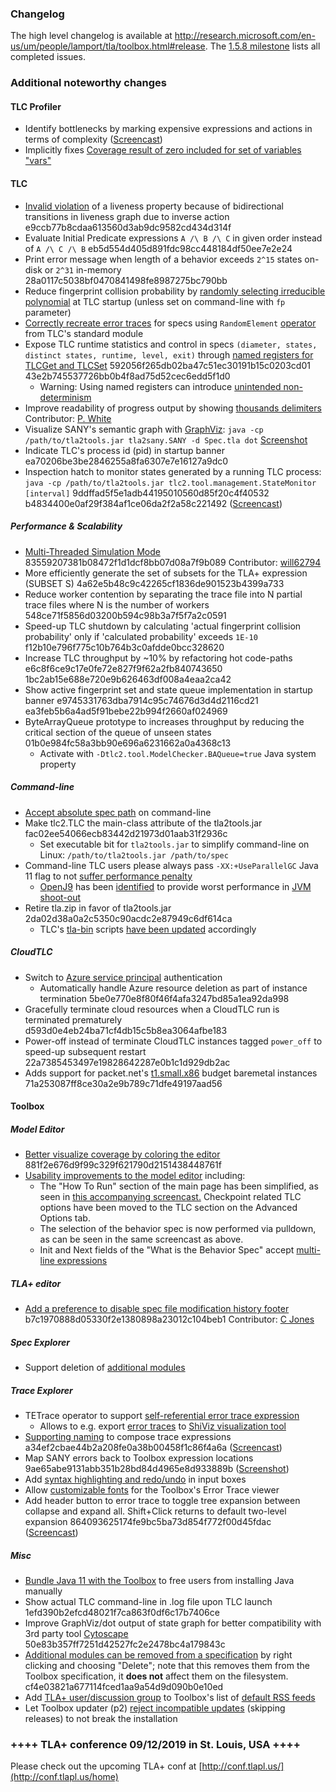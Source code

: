 ### Changelog
The high level changelog is available at http://research.microsoft.com/en-us/um/people/lamport/tla/toolbox.html#release. The [1.5.8 milestone](https://github.com/tlaplus/tlaplus/issues?q=is%3Aissue+milestone%3A1.5.8+is%3Aclosed) lists all completed issues.

### Additional noteworthy changes

#### TLC Profiler
* Identify bottlenecks by marking expensive expressions and actions in terms of complexity ([Screencast](https://raw.githubusercontent.com/tlaplus/tlaplus/master/general/docs/changelogs/screencasts/TLCProfiler.mp4))
* Implicitly fixes [Coverage result of zero included for set of variables "vars"](https://github.com/tlaplus/tlaplus/issues/152)

#### TLC
* [Invalid violation](https://github.com/tlaplus/tlaplus/issues/201) of a liveness property because of bidirectional transitions in liveness graph due to inverse action e9ccb77b8cdaa613560d3ab9dc9582cd434d314f
* Evaluate Initial Predicate expressions ```A /\ B /\ C``` in given order instead of ```A /\ C /\ B``` eb5d554d405d891fdc98cc448184df50ee7e2e24
* Print error message when length of a behavior exceeds ```2^15``` states on-disk or ```2^31``` in-memory 28a0117c5038bf0470841498fe8987275bc790bb
* Reduce fingerprint collision probability by [randomly selecting irreducible polynomial](https://github.com/tlaplus/tlaplus/issues/212) at TLC startup (unless set on command-line with ```fp``` parameter)
* [Correctly recreate error traces](https://github.com/tlaplus/tlaplus/issues/169) for specs using ```RandomElement``` [operator](https://github.com/tlaplus/tlaplus/blob/9dce6c7404552d70f728332c85aaa3af2aed719a/tlatools/src/tla2sany/StandardModules/TLC.tla#L80-L96) from TLC's standard module
* Expose TLC runtime statistics and control in specs ```(diameter, states, distinct states, runtime, level, exit)``` through [named registers for TLCGet and TLCSet](https://github.com/tlaplus/tlaplus/blob/9dce6c7404552d70f728332c85aaa3af2aed719a/tlatools/src/tlc2/module/TLC.java#L168-L212) 592056f265db02ba47c51ec30191b15c0203cd01 43e2b745537726bb0b4f8ad75d52cec6edd5f1d0
  * Warning: Using named registers can introduce [unintended non-determinism](https://github.com/tlaplus/tlaplus/issues/266)
* Improve readability of progress output by showing [thousands delimiters](https://github.com/tlaplus/tlaplus/pull/240) Contributor: [P. White](https://github.com/philipmw)
* Visualize SANY's semantic graph with [GraphViz](https://www.graphviz.org/): ```java -cp /path/to/tla2tools.jar tla2sany.SANY -d Spec.tla dot``` [Screenshot](https://raw.githubusercontent.com/tlaplus/tlaplus/master/general/docs/changelogs/screencasts/sany-semantic-graph.jpeg)
* Indicate TLC's process id (pid) in startup banner ea70206be3be2846255a8fa6307e7e16127a9dc0
* Inspection hatch to monitor states generated by a running TLC process: ```java -cp /path/to/tla2tools.jar tlc2.tool.management.StateMonitor [interval]``` 9ddffad5f5e1adb44195010560d85f20c4f40532 b4834400e0af29f384af1ce06da2f2a58c221492 ([Screencast](https://raw.githubusercontent.com/tlaplus/tlaplus/master/general/docs/changelogs/screencasts/StateMonitor.gif))

##### Performance & Scalability
* [Multi-Threaded Simulation Mode](https://github.com/tlaplus/tlaplus/issues/147) 83559207381b08472f1d1dcf8bb07d08a7f9b089 Contributor: [will62794](https://github.com/will62794)
* More efficiently generate the set of subsets for the TLA+ expression (SUBSET S) 4a62e5b48c9c42265cf1836de901523b4399a733
* Reduce worker contention by separating the trace file into N partial trace files where N is the number of workers 548ce71f5856d03200b594c98b3a7f5f7a2c0591
* Speed-up TLC shutdown by calculating 'actual fingerprint collision probability' only if 'calculated probability' exceeds ```1E-10``` f12b10e796f775c10b764b3c0afdde0bcc328620
* Increase TLC throughput by ~10% by refactoring hot code-paths e6c8f6ce9c17e0fe72e827f9f62a2fb840743650 1bc2ab15e688e720e9b626463df008a4eaa2ca42
* Show active fingerprint set and state queue implementation in startup banner e9745331763dba7914c95c74676d3d4d2116cd21 ea3feb5b6a4ad5f91bebe22b994f2660af024969
* ByteArrayQueue prototype to increases throughput by reducing the critical section of the queue of unseen states 01b0e984fc58a3bb90e696a6231662a0a4368c13
  * Activate with ```-Dtlc2.tool.ModelChecker.BAQueue=true``` Java system property

##### Command-line
* [Accept absolute spec path](https://github.com/tlaplus/tlaplus/issues/24) on command-line
* Make tlc2.TLC the main-class attribute of the tla2tools.jar fac02ee54066ecb83442d21973d01aab31f2936c
  * Set executable bit for ```tla2tools.jar``` to simplify command-line on Linux: ```/path/to/tla2tools.jar /path/to/spec``` 
* Command-line TLC users please always pass ```-XX:+UseParallelGC``` Java 11 flag to not [suffer performance penalty](https://raw.githubusercontent.com/tlaplus/tlaplus/master/general/docs/changelogs/screencasts/Java11UseParallelGC.jpeg)
  * [OpenJ9](https://www.eclipse.org/openj9/) has been [identified](https://github.com/eclipse/openj9/issues/4516) to provide worst performance in [JVM shoot-out](https://raw.githubusercontent.com/tlaplus/tlaplus/master/general/docs/changelogs/screencasts/JVMVendorComparison.jpeg)
* Retire tla.zip in favor of tla2tools.jar 2da02d38a0a2c5350c90acdc2e87949c6df614ca
  * TLC's [tla-bin](https://github.com/pmer/tla-bin) scripts [have been updated](https://github.com/pmer/tla-bin/issues/2) accordingly
 

##### CloudTLC
* Switch to [Azure service principal](https://tla.msr-inria.inria.fr/tlatoolbox/doc/cloudtlc/) authentication
  * Automatically handle Azure resource deletion as part of instance termination 5be0e770e8f80f46f4afa3247bd85a1ea92da998  
* Gracefully terminate cloud resources when a CloudTLC run is terminated prematurely d593d0e4eb24ba71cf4db15c5b8ea3064afbe183
* Power-off instead of terminate CloudTLC instances tagged ```power_off``` to speed-up subsequent restart 22a7385453497e19828642287e0b1c1d929db2ac
* Adds support for packet.net's [t1.small.x86](https://www.packet.com/cloud/servers/t1-small/) budget baremetal instances 71a253087ff8ce30a2e9b789c71dfe49197aad56

#### Toolbox

##### Model Editor
* [Better visualize coverage by coloring the editor](https://github.com/tlaplus/tlaplus/issues/60) 881f2e676d9f99c329f621790d2151438448761f
* [Usability improvements to the model editor](https://github.com/tlaplus/tlaplus/issues/49) including:
  * The "How To Run" section of the main page has been simplified, as seen in [this accompanying screencast.](https://raw.githubusercontent.com/tlaplus/tlaplus/master/general/docs/changelogs/screencasts/158_model_editor_1.gif) Checkpoint related TLC options have been moved to the TLC section on the Advanced Options tab.
  * The selection of the behavior spec is now performed via pulldown, as can be seen in the same screencast as above.
  * Init and Next fields of the "What is the Behavior Spec" accept [multi-line expressions](https://github.com/tlaplus/tlaplus/issues/168)

##### TLA+ editor
* [Add a preference to disable spec file modification history footer](https://github.com/tlaplus/tlaplus/issues/157) b7c1970888d05330f2e1380898a23012c104beb1 Contributor: [C Jones](https://github.com/porglezomp)

##### Spec Explorer
* Support deletion of [additional modules](https://github.com/tlaplus/tlaplus/issues/195)

##### Trace Explorer
* TETrace operator to support [self-referential error trace expression](https://github.com/tlaplus/tlaplus/issues/267) 
  * Allows to e.g. export [error traces](https://raw.githubusercontent.com/tlaplus/tlaplus/master/general/docs/changelogs/screencasts/shiviz-visualization.jpeg) to [ShiViz visualization tool](https://bitbucket.org/bestchai/shiviz)
* [Supporting naming](https://github.com/tlaplus/tlaplus/issues/265) to compose trace expressions a34ef2cbae44b2a208fe0a38b00458f1c86f4a6a ([Screencast](https://raw.githubusercontent.com/tlaplus/tlaplus/master/general/docs/changelogs/screencasts/55184925-88734500-5150-11e9-9c1b-35a91757c21b.gif))
* Map SANY errors back to Toolbox expression locations 9ae65abe9131abb351b28bd84d4965e8d933889b ([Screenshot](https://raw.githubusercontent.com/tlaplus/tlaplus/master/general/docs/changelogs/screencasts/SanyLocation2TraceExplorerLocation.png))
* Add [syntax highlighting and redo/undo](https://github.com/tlaplus/tlaplus/issues/264) in input boxes 
* Allow [customizable fonts](https://github.com/tlaplus/tlaplus/issues/162) for the Toolbox's Error Trace viewer
* Add header button to error trace to toggle tree expansion between collapse and expand all. Shift+Click returns to default two-level expansion 864093625174fe9bc5ba73d854f772f00d45fdac ([Screencast](https://raw.githubusercontent.com/tlaplus/tlaplus/master/general/docs/changelogs/screencasts/52dfa170dc119e5d036eb8df2e30d673240149eb.gif))

##### Misc
* [Bundle Java 11 with the Toolbox](https://github.com/tlaplus/tlaplus/issues/176) to free users from installing Java manually
* Show actual TLC command-line in .log file upon TLC launch 1efd390b2efcd48021f7ca863f0df6c17b7406ce
* Improve GraphViz/dot output of state graph for better compatibility with 3rd party tool [Cytoscape](http://www.cytoscape.org/) 50e83b357ff7251d42527fc2e2478bc4a179843c
* [Additional modules can be removed from a specification](https://github.com/tlaplus/tlaplus/issues/195) by right clicking and choosing "Delete"; note that this removes them from the Toolbox specification, it **does not** affect them on the filesystem. cf4e03821a677114fced1aa9a54d9d090b0e10ed
* Add [TLA+ user/discussion group](http://discuss.tlapl.us/) to Toolbox's list of [default RSS feeds](https://github.com/tlaplus/tlaplus/issues/233)
* Let Toolbox updater (p2) [reject incompatible updates](https://github.com/tlaplus/tlaplus/issues/252) (skipping releases) to not break the installation

### ++++ TLA+ conference 09/12/2019 in St. Louis, USA ++++
Please check out the upcoming TLA+ conf at [http://conf.tlapl.us/](http://conf.tlapl.us/home)
